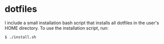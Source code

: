 # dotfiles

I include a small installation bash script that installs all dotfiles in the user's HOME directory.
To use the installation script, run:

    $ ./install.sh


